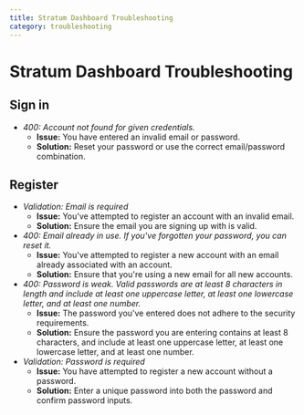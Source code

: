 ```yaml
---
title: Stratum Dashboard Troubleshooting
category: troubleshooting
---
```


# Stratum Dashboard Troubleshooting

## Sign in
- *400: Account not found for given credentials.*
    - **Issue:** You have entered an invalid email or password.
    - **Solution:** Reset your password or use the correct email/password combination.

## Register
- *Validation: Email is required*
    - **Issue:** You've attempted to register an account with an invalid email.
    - **Solution:** Ensure the email you are signing up with is valid.
- *400: Email already in use. If you've forgotten your password, you can reset it.*
    - **Issue:** You've attempted to register a new account with an email already associated with an account.
    - **Solution:** Ensure that you're using a new email for all new accounts.
- *400: Password is weak. Valid passwords are at least 8 characters in length and include at least one uppercase letter, at least one lowercase letter, and at least one number.*
    - **Issue:** The password you've entered does not adhere to the security requirements.
    - **Solution:** Ensure the password you are entering contains at least 8 characters, and include at least one uppercase letter, at least one lowercase letter, and at least one number.
- *Validation: Password is required*
    - **Issue:** You have attempted to register a new account without a password.
    - **Solution:** Enter a unique password into both the password and confirm password inputs.